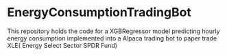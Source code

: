 # EnergyConsumptionTradingBot

This repository holds the code for a XGBRegressor model predicting hourly energy consumption implemented into a Alpaca trading bot to paper trade XLE( 
Energy Select Sector SPDR Fund)
